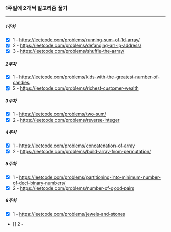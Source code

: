 ### 1주일에 2개씩 알고리즘 풀기

---

##### 1주차

- [x] 1 - https://leetcode.com/problems/running-sum-of-1d-array/
- [x] 2 - https://leetcode.com/problems/defanging-an-ip-address/
- [x] 3 - https://leetcode.com/problems/shuffle-the-array/

##### 2주차

- [x] 1 - https://leetcode.com/problems/kids-with-the-greatest-number-of-candies
- [x] 2 - https://leetcode.com/problems/richest-customer-wealth

##### 3주차

- [x] 1 - https://leetcode.com/problems/two-sum/
- [x] 2 - https://leetcode.com/problems/reverse-integer

##### 4주차

- [x] 1 - https://leetcode.com/problems/concatenation-of-array
- [x] 2 - https://leetcode.com/problems/build-array-from-permutation/

##### 5주차

- [x] 1 - https://leetcode.com/problems/partitioning-into-minimum-number-of-deci-binary-numbers/
- [x] 2 - https://leetcode.com/problems/number-of-good-pairs

##### 6주차

- [x] 1 - https://leetcode.com/problems/jewels-and-stones
- [] 2 -
